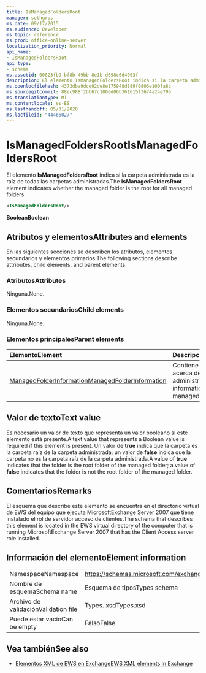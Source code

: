 ```yaml
---
title: IsManagedFoldersRoot
manager: sethgros
ms.date: 09/17/2015
ms.audience: Developer
ms.topic: reference
ms.prod: office-online-server
localization_priority: Normal
api_name:
- IsManagedFoldersRoot
api_type:
- schema
ms.assetid: 00823fb9-bf8b-49bb-8e1b-d698c6d4063f
description: El elemento IsManagedFoldersRoot indica si la carpeta administrada es la raíz de todas las carpetas administradas.
ms.openlocfilehash: 4373dba9dce92de8e175948d889f0806e100fa6c
ms.sourcegitcommit: 88ec988f2bb67c1866d06b361615f3674a24e795
ms.translationtype: MT
ms.contentlocale: es-ES
ms.lasthandoff: 05/31/2020
ms.locfileid: "44466027"
---
```

# <a name="ismanagedfoldersroot"></a><span data-ttu-id="16869-103">IsManagedFoldersRoot</span><span class="sxs-lookup"><span data-stu-id="16869-103">IsManagedFoldersRoot</span></span>

<span data-ttu-id="16869-104">El elemento **IsManagedFoldersRoot** indica si la carpeta administrada es la raíz de todas las carpetas administradas.</span><span class="sxs-lookup"><span data-stu-id="16869-104">The **IsManagedFoldersRoot** element indicates whether the managed folder is the root for all managed folders.</span></span> 
  
```xml
<IsManagedFoldersRoot/>
```

 <span data-ttu-id="16869-105">**Boolean**</span><span class="sxs-lookup"><span data-stu-id="16869-105">**Boolean**</span></span>
## <a name="attributes-and-elements"></a><span data-ttu-id="16869-106">Atributos y elementos</span><span class="sxs-lookup"><span data-stu-id="16869-106">Attributes and elements</span></span>

<span data-ttu-id="16869-107">En las siguientes secciones se describen los atributos, elementos secundarios y elementos primarios.</span><span class="sxs-lookup"><span data-stu-id="16869-107">The following sections describe attributes, child elements, and parent elements.</span></span>
  
### <a name="attributes"></a><span data-ttu-id="16869-108">Atributos</span><span class="sxs-lookup"><span data-stu-id="16869-108">Attributes</span></span>

<span data-ttu-id="16869-109">Ninguna.</span><span class="sxs-lookup"><span data-stu-id="16869-109">None.</span></span>
  
### <a name="child-elements"></a><span data-ttu-id="16869-110">Elementos secundarios</span><span class="sxs-lookup"><span data-stu-id="16869-110">Child elements</span></span>

<span data-ttu-id="16869-111">Ninguna.</span><span class="sxs-lookup"><span data-stu-id="16869-111">None.</span></span>
  
### <a name="parent-elements"></a><span data-ttu-id="16869-112">Elementos principales</span><span class="sxs-lookup"><span data-stu-id="16869-112">Parent elements</span></span>

|<span data-ttu-id="16869-113">**Elemento**</span><span class="sxs-lookup"><span data-stu-id="16869-113">**Element**</span></span>|<span data-ttu-id="16869-114">**Descripción**</span><span class="sxs-lookup"><span data-stu-id="16869-114">**Description**</span></span>|
|:-----|:-----|
|[<span data-ttu-id="16869-115">ManagedFolderInformation</span><span class="sxs-lookup"><span data-stu-id="16869-115">ManagedFolderInformation</span></span>](managedfolderinformation.md) <br/> |<span data-ttu-id="16869-116">Contiene información acerca de una carpeta administrada.</span><span class="sxs-lookup"><span data-stu-id="16869-116">Contains information about a managed folder.</span></span>  <br/> |
   
## <a name="text-value"></a><span data-ttu-id="16869-117">Valor de texto</span><span class="sxs-lookup"><span data-stu-id="16869-117">Text value</span></span>

<span data-ttu-id="16869-118">Es necesario un valor de texto que representa un valor booleano si este elemento está presente.</span><span class="sxs-lookup"><span data-stu-id="16869-118">A text value that represents a Boolean value is required if this element is present.</span></span> <span data-ttu-id="16869-119">Un valor de **true** indica que la carpeta es la carpeta raíz de la carpeta administrada; un valor de **false** indica que la carpeta no es la carpeta raíz de la carpeta administrada.</span><span class="sxs-lookup"><span data-stu-id="16869-119">A value of **true** indicates that the folder is the root folder of the managed folder; a value of **false** indicates that the folder is not the root folder of the managed folder.</span></span> 
  
## <a name="remarks"></a><span data-ttu-id="16869-120">Comentarios</span><span class="sxs-lookup"><span data-stu-id="16869-120">Remarks</span></span>

<span data-ttu-id="16869-121">El esquema que describe este elemento se encuentra en el directorio virtual de EWS del equipo que ejecuta MicrosoftExchange Server 2007 que tiene instalado el rol de servidor acceso de clientes.</span><span class="sxs-lookup"><span data-stu-id="16869-121">The schema that describes this element is located in the EWS virtual directory of the computer that is running MicrosoftExchange Server 2007 that has the Client Access server role installed.</span></span>
  
## <a name="element-information"></a><span data-ttu-id="16869-122">Información del elemento</span><span class="sxs-lookup"><span data-stu-id="16869-122">Element information</span></span>

|||
|:-----|:-----|
|<span data-ttu-id="16869-123">Namespace</span><span class="sxs-lookup"><span data-stu-id="16869-123">Namespace</span></span>  <br/> |https://schemas.microsoft.com/exchange/services/2006/types  <br/> |
|<span data-ttu-id="16869-124">Nombre de esquema</span><span class="sxs-lookup"><span data-stu-id="16869-124">Schema name</span></span>  <br/> |<span data-ttu-id="16869-125">Esquema de tipos</span><span class="sxs-lookup"><span data-stu-id="16869-125">Types schema</span></span>  <br/> |
|<span data-ttu-id="16869-126">Archivo de validación</span><span class="sxs-lookup"><span data-stu-id="16869-126">Validation file</span></span>  <br/> |<span data-ttu-id="16869-127">Types. xsd</span><span class="sxs-lookup"><span data-stu-id="16869-127">Types.xsd</span></span>  <br/> |
|<span data-ttu-id="16869-128">Puede estar vacío</span><span class="sxs-lookup"><span data-stu-id="16869-128">Can be empty</span></span>  <br/> |<span data-ttu-id="16869-129">Falso</span><span class="sxs-lookup"><span data-stu-id="16869-129">False</span></span>  <br/> |
   
## <a name="see-also"></a><span data-ttu-id="16869-130">Vea también</span><span class="sxs-lookup"><span data-stu-id="16869-130">See also</span></span>



- [<span data-ttu-id="16869-131">Elementos XML de EWS en Exchange</span><span class="sxs-lookup"><span data-stu-id="16869-131">EWS XML elements in Exchange</span></span>](ews-xml-elements-in-exchange.md)

